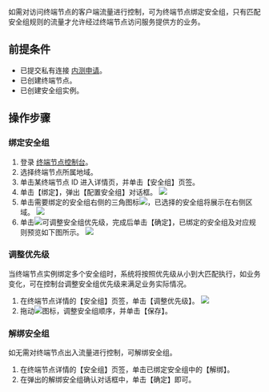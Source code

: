 如需对访问终端节点的客户端流量进行控制，可为终端节点绑定安全组，只有匹配安全组规则的流量才允许经过终端节点访问服务提供方的业务。

## 前提条件
- 已提交私有连接 [内测申请](https://cloud.tencent.com/apply/p/5i6ii4g3lgk)。
- 已创建终端节点。
- 已创建安全组实例。
 
## 操作步骤
 
### 绑定安全组
1. 登录 [终端节点控制台](https://console.cloud.tencent.com/vpc/vpce?rid=1)。
2. 选择终端节点所属地域。
3. 单击某终端节点 ID 进入详情页，并单击【安全组】页签。
4. 单击【绑定】，弹出【配置安全组】对话框。
     ![](https://main.qcloudimg.com/raw/12cb5fe785cfc02ba61fa207f13d1556.png)
5. 单击需要绑定的安全组右侧的三角图标![](https://main.qcloudimg.com/raw/6e620b0c8d62b7ffbdf554c5b1270d5e.png)，已选择的安全组将展示在右侧区域。
	 ![](https://main.qcloudimg.com/raw/d9a3f1b7c6ded4e118b1ce34730d926b.png)
6. 单击![](https://main.qcloudimg.com/raw/613e3840c556bd5a9d521fced20b120b.png)可调整安全组优先级，完成后单击【确定】，已绑定的安全组及对应规则预览如下图所示。
	![](https://main.qcloudimg.com/raw/73117a744ecd037b9fd7ddaaf36f91ce.png)

### 调整优先级
当终端节点实例绑定多个安全组时，系统将按照优先级从小到大匹配执行，如业务变化，可在控制台调整安全组优先级来满足业务实际情况。
1. 在终端节点详情的【安全组】页签，单击【调整优先级】。
![](https://main.qcloudimg.com/raw/88f6f86066185bd04f2a63846fea7dd6.png)
2. 拖动![](https://main.qcloudimg.com/raw/613e3840c556bd5a9d521fced20b120b.png)图标，调整安全组顺序，并单击【保存】。
		
### 解绑安全组
如无需对终端节点出入流量进行控制，可解绑安全组。
1. 在终端节点详情的【安全组】页签，单击已绑定安全组中的【解绑】。
2. 在弹出的解绑安全组确认对话框中，单击【确定】即可。
